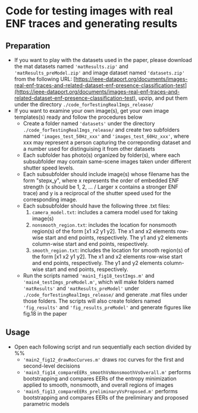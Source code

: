 # Code for testing images with real ENF traces and generating results

## Preparation
* If you want to play with the datasets used in the paper, please download the mat datasets named `'matResults.zip'` and `'matResults_preModel.zip'` and image dataset named `'datasets.zip'` from the following URL: [https://ieee-dataport.org/documents/images-real-enf-traces-and-related-dataset-enf-presence-classification-test](https://ieee-dataport.org/documents/images-real-enf-traces-and-related-dataset-enf-presence-classification-test), upzip, and put them under the directory `./code_forTestingRealImgs_release/`
* If you want to examine your own image(s), get your own image templates(s) ready and follow the procedures below
  * Create a folder named `'datasets'` under the directory `./code_forTestingRealImgs_release/` and create two subfolders named `'images_test_50Hz_xxx'` and `'images_test_60Hz_xxx'`, where xxx may represent a person capturing the correponding dataset and a number used for distinguising it from other datasets
  * Each subfolder has photo(s) organized by folder(s), where each subsubfolder may contain same-scene images taken under different shutter speed levels.
  * Each subsubfolder should include image(s) whose filename has the form "stepx_y", where x represents the order of embedded ENF strength (x should be 1, 2, ... / Larger x contains a stronger ENF trace) and y is a reciprocal of the shutter speed used for the corresponding image.
  * Each subsubfolder should have the following three .txt files:
	  1) `camera_model.txt`: includes a camera model used for taking image(s)
	  2) `nonsmooth_region.txt`: includes the location for nonsmooth region(s) of the form [x1 x2 y1 y2]. The x1 and x2 elements row-wise start and end points, respectively. The y1 and y2 elements column-wise start and end points, respectively.
	  3) `smooth_region.txt`: includes the location for smooth region(s) of the form [x1 x2 y1 y2]. The x1 and x2 elements row-wise start and end points, respectively. The y1 and y2 elements column-wise start and end points, respectively.
  * Run the scripts named `'main1_fig18_testImgs.m'` and `'main4_testImgs_preModel.m'`, which will make folders named `'matResults'` and `'matResults_preModel'` under `./code_forTestingRealImgs_release/` and generate .mat files under those folders. The scripts will also create folders named `'fig_results'` and `'fig_results_preModel'` and generate figures like fig.18 in the paper 


## Usage
* Open each following script and run sequentially each section divided by %%
  * `'main2_fig12_drawRocCurves.m'` draws roc curves for the first and second-level decisions
  * `'main3_fig14_compareEERs_smoothVsNonsmoothVsOverall.m'` performs bootstrapping and compares EERs of the entropy minimization applied to smooth, nonsmooth, and overall regions of images 
  * `'main5_fig13_compareEERs_preliminaryVsProposed.m'` performs bootstrapping and compares EERs of the preliminary and proposed parametric models
